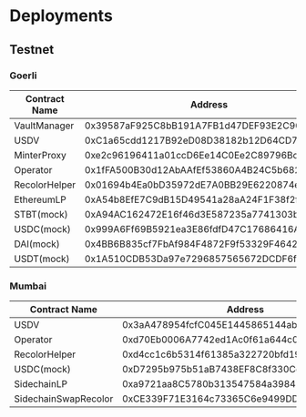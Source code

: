# Deployments

## Testnet

### Goerli

| Contract Name | Address                                    |
| ------------- | ------------------------------------------ |
| VaultManager  | 0x39587aF925C8bB191A7FB1d47DEF93E2C90A9112 |
| USDV          | 0xC1a65cdd1217B92eD08D38182b12D64CD7E4e7AA |
| MinterProxy   | 0xe2c96196411a01ccD6Ee14C0Ee2C89796Bc44a8e |
| Operator      | 0x1fFA500B30d12AbAAfEf53860A4B24C5b6828964 |
| RecolorHelper | 0x01694b4Ea0bD35972dE7A0BB29E6220874e3eE88 |
| EthereumLP    | 0xA54b8EfE7C9dB15D49541a28aA24F1F38f2f05e9 |
| STBT(mock)    | 0xA94AC162472E16f46d3E587235a7741303bb9df1 |
| USDC(mock)    | 0x999A6Ff69B5921ea3E86fdfD47C17686416Ae2F8 |
| DAI(mock)     | 0x4BB6B835cf7FbAf984F4872F9f53329F4642ae52 |
| USDT(mock)    | 0x1A510CDB53Da97e7296857565672DCDF6f63C0D5 |

### Mumbai

| Contract Name        | Address                                    |
| -------------------- | ------------------------------------------ |
| USDV                 | 0x3aA478954fcfC045E1445865144ab2F5E0BA16AA |
| Operator             | 0xd70Eb0006A7742ed1Ac0f61a644c0D0eD16E4DE4 |
| RecolorHelper        | 0xd4cc1c6b5314f61385a322720bfd193410383186 |
| USDC(mock)           | 0xD7295b975b51aB7438EF8C8f330Cd70DB52C313C |
| SidechainLP          | 0xa9721aa8C5780b313547584a39847a5393450Abb |
| SidechainSwapRecolor | 0xCE339F71E3164c73365C6e9499DDFa3Aa08D05F3 |
